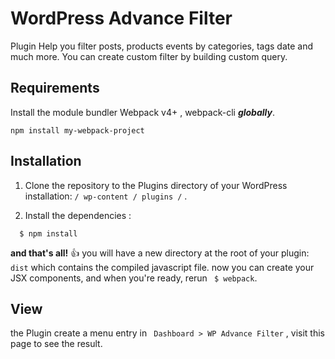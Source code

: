 # WordPress Advance Filter
Plugin Help you filter posts, products events by categories, tags date and much more.
You can create custom filter by building custom query.

## Requirements

Install the  module bundler Webpack v4+ , webpack-cli  ***globally***.
```
npm install my-webpack-project
```

## Installation
1. Clone the repository to the Plugins directory of your WordPress installation: ` / wp-content / plugins / ` .

2.  Install the dependencies :
```
  $ npm install
```
**and that's all!** :+1:  you will have a new directory at the root of your plugin: `dist` which contains the compiled javascript file.
now you can create your JSX components, and when you're ready, rerun ``` $ webpack```.

## View

the Plugin create a menu entry in `  Dashboard > WP Advance Filter ` , visit this page to see the result.
